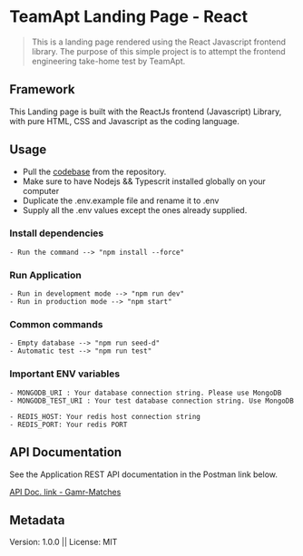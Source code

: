 # TeamApt Landing Page - React
> This is a landing page rendered using the React Javascript frontend library. The purpose of this simple project is to attempt the frontend engineering take-home test by TeamApt.

## Framework

This Landing page is built with the ReactJs frontend (Javascript) Library, with pure HTML, CSS and Javascript as the coding language.

## Usage

- Pull the [codebase](https://github.com/immatobi/gamr-matches.git) from the repository.
- Make sure to have Nodejs && Typescrit installed globally on your computer
- Duplicate the .env.example file and rename it to .env
- Supply all the .env values except the ones already supplied.

### Install dependencies
```
- Run the command --> "npm install --force"
```

### Run Application
```
- Run in development mode --> "npm run dev"
- Run in production mode --> "npm start"
```

### Common commands
```
- Empty database --> "npm run seed-d"
- Automatic test --> "npm run test"
```

### Important ENV variables
```
- MONGODB_URI : Your database connection string. Please use MongoDB
- MONGODB_TEST_URI : Your test database connection string. Use MongoDB

- REDIS_HOST: Your redis host connection string
- REDIS_PORT: Your redis PORT

```

## API Documentation
See the Application REST API documentation in the Postman link below.

[API Doc. link - Gamr-Matches](https://documenter.getpostman.com/view/5093497/UyxgHnqm)


## Metadata

Version: 1.0.0  ||  License: MIT
